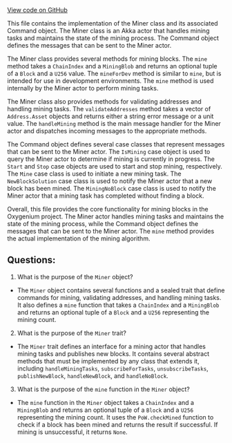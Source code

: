[View code on GitHub](https://github.com/oxygenium/oxygenium/flow/src/main/scala/org/oxygenium/flow/mining/Miner.scala)

This file contains the implementation of the Miner class and its associated Command object. The Miner class is an Akka actor that handles mining tasks and maintains the state of the mining process. The Command object defines the messages that can be sent to the Miner actor.

The Miner class provides several methods for mining blocks. The `mine` method takes a `ChainIndex` and a `MiningBlob` and returns an optional tuple of a `Block` and a `U256` value. The `mineForDev` method is similar to `mine`, but is intended for use in development environments. The `mine` method is used internally by the Miner actor to perform mining tasks.

The Miner class also provides methods for validating addresses and handling mining tasks. The `validateAddresses` method takes a vector of `Address.Asset` objects and returns either a string error message or a unit value. The `handleMining` method is the main message handler for the Miner actor and dispatches incoming messages to the appropriate methods.

The Command object defines several case classes that represent messages that can be sent to the Miner actor. The `IsMining` case object is used to query the Miner actor to determine if mining is currently in progress. The `Start` and `Stop` case objects are used to start and stop mining, respectively. The `Mine` case class is used to initiate a new mining task. The `NewBlockSolution` case class is used to notify the Miner actor that a new block has been mined. The `MiningNoBlock` case class is used to notify the Miner actor that a mining task has completed without finding a block.

Overall, this file provides the core functionality for mining blocks in the Oxygenium project. The Miner actor handles mining tasks and maintains the state of the mining process, while the Command object defines the messages that can be sent to the Miner actor. The `mine` method provides the actual implementation of the mining algorithm.
## Questions: 
 1. What is the purpose of the `Miner` object?
- The `Miner` object contains several functions and a sealed trait that define commands for mining, validating addresses, and handling mining tasks. It also defines a `mine` function that takes a `ChainIndex` and a `MiningBlob` and returns an optional tuple of a `Block` and a `U256` representing the mining count.

2. What is the purpose of the `Miner` trait?
- The `Miner` trait defines an interface for a mining actor that handles mining tasks and publishes new blocks. It contains several abstract methods that must be implemented by any class that extends it, including `handleMiningTasks`, `subscribeForTasks`, `unsubscribeTasks`, `publishNewBlock`, `handleNewBlock`, and `handleNoBlock`.

3. What is the purpose of the `mine` function in the `Miner` object?
- The `mine` function in the `Miner` object takes a `ChainIndex` and a `MiningBlob` and returns an optional tuple of a `Block` and a `U256` representing the mining count. It uses the `PoW.checkMined` function to check if a block has been mined and returns the result if successful. If mining is unsuccessful, it returns `None`.